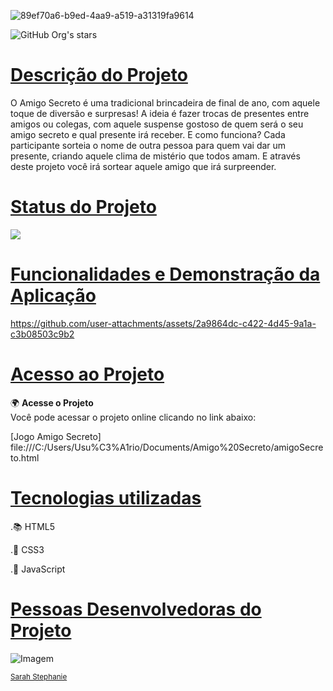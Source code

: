 ![89ef70a6-b9ed-4aa9-a519-a31319fa9614](https://github.com/user-attachments/assets/0ade39b4-1368-44ff-9ed9-a8564c5b409f)

![GitHub Org's stars](https://img.shields.io/github/stars/SarahStephanie?style=social)

# [Descrição do Projeto](#descrição-do-projeto)
  
  O Amigo Secreto é uma tradicional brincadeira de final de ano, com aquele toque de diversão e surpresas!
  A ideia é fazer trocas de presentes entre amigos ou colegas, com aquele suspense gostoso de quem será o seu amigo secreto e qual presente irá receber.
  E como funciona? Cada participante sorteia o nome de outra pessoa para quem vai dar um presente, criando aquele clima de mistério que todos amam.
  E através deste projeto você irá sortear aquele amigo que irá surpreender. 

# [Status do Projeto](#status-do-Projeto)

<img loading="lazy" src="http://img.shields.io/static/v1?label=STATUS&message=Finalizado&color=GREEN&style=for-the-badge"/>

# [Funcionalidades e Demonstração da Aplicação](#funcionalidades-e-demonstração-da-aplicação)

https://github.com/user-attachments/assets/2a9864dc-c422-4d45-9a1a-c3b08503c9b2

 
# [Acesso ao Projeto](#acesso-ao-projeto)

  
🌍 **Acesse o Projeto**  
Você pode acessar o projeto online clicando no link abaixo:

 [Jogo Amigo Secreto] file:///C:/Users/Usu%C3%A1rio/Documents/Amigo%20Secreto/amigoSecreto.html
  
# [Tecnologias utilizadas](#tecnologias-utilizadas)

.📚 HTML5

.🎨 CSS3

.📜 JavaScript

# [Pessoas Desenvolvedoras do Projeto](#pessoas-desenvolvedoras)

  
  ![Imagem](https://github.com/user-attachments/assets/d8fdc1cf-b8be-4527-9e64-e61b61de9273)
  
<sub>[Sarah Stephanie](https://github.com/Sarahsteoli)</sub>

